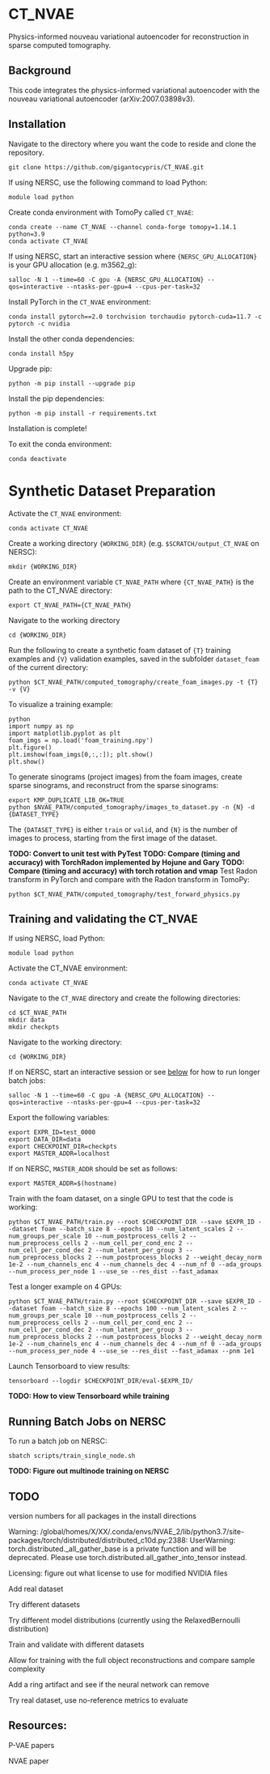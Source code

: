 # CT_NVAE

Physics-informed nouveau variational autoencoder for reconstruction in sparse computed tomography.

## Background

This code integrates the physics-informed variational autoencoder with the nouveau variational autoencoder (arXiv:2007.03898v3).

## Installation

Navigate to the directory where you want the code to reside and clone the repository.
```
git clone https://github.com/gigantocypris/CT_NVAE.git
```

If using NERSC, use the following command to load Python:
```
module load python
```

Create conda environment with TomoPy called `CT_NVAE`: 
```
conda create --name CT_NVAE --channel conda-forge tomopy=1.14.1 python=3.9
conda activate CT_NVAE
```

If using NERSC, start an interactive session where `{NERSC_GPU_ALLOCATION}` is your GPU allocation (e.g. m3562_g):
```
salloc -N 1 --time=60 -C gpu -A {NERSC_GPU_ALLOCATION} --qos=interactive --ntasks-per-gpu=4 --cpus-per-task=32
```

Install PyTorch in the `CT_NVAE` environment:
```
conda install pytorch==2.0 torchvision torchaudio pytorch-cuda=11.7 -c pytorch -c nvidia
```

Install the other conda dependencies:
```
conda install h5py
```

Upgrade pip:
```
python -m pip install --upgrade pip
```

Install the pip dependencies:
```
python -m pip install -r requirements.txt
```

Installation is complete!

To exit the conda environment:
```
conda deactivate
```

# Synthetic Dataset Preparation

Activate the `CT_NVAE` environment:
```
conda activate CT_NVAE
```

Create a working directory `{WORKING_DIR}` (e.g. `$SCRATCH/output_CT_NVAE` on NERSC):
```
mkdir {WORKING_DIR}
```

Create an environment variable `CT_NVAE_PATH` where `{CT_NVAE_PATH}` is the path to the CT_NVAE directory:
```
export CT_NVAE_PATH={CT_NVAE_PATH}
```

Navigate to the working directory
```
cd {WORKING_DIR}
```

Run the following to create a synthetic foam dataset of `{T}` training examples and `{V}` validation examples, saved in the subfolder `dataset_foam` of the current directory:
```
python $CT_NVAE_PATH/computed_tomography/create_foam_images.py -t {T} -v {V}
```

To visualize a training example:
```
python
import numpy as np
import matplotlib.pyplot as plt
foam_imgs = np.load('foam_training.npy')
plt.figure()
plt.imshow(foam_imgs[0,:,:]); plt.show()
plt.show()
```

To generate sinograms (project images) from the foam images, create sparse sinograms, and reconstruct from the sparse sinograms:
```
export KMP_DUPLICATE_LIB_OK=TRUE
python $NVAE_PATH/computed_tomography/images_to_dataset.py -n {N} -d {DATASET_TYPE}
```
The `{DATASET_TYPE}` is either `train` or `valid`, and `{N}` is the number of images to process, starting from the first image of the dataset.


**TODO: Convert to unit test with PyTest**
**TODO: Compare (timing and accuracy) with TorchRadon implemented by Hojune and Gary**
**TODO: Compare (timing and accuracy) with torch rotation and vmap**
Test Radon transform in PyTorch and compare with the Radon transform in TomoPy:
```
python $CT_NVAE_PATH/computed_tomography/test_forward_physics.py 
```

## Training and validating the CT_NVAE

If using NERSC, load Python:
```
module load python
```

Activate the CT_NVAE environment:
```
conda activate CT_NVAE
```

Navigate to the `CT_NVAE` directory and create the following directories:
```
cd $CT_NVAE_PATH
mkdir data
mkdir checkpts
```

Navigate to the working directory:
```
cd {WORKING_DIR}
```

If on NERSC, start an interactive session or see [below](#running-batch-jobs-on-NERSC) for how to run longer batch jobs:
```
salloc -N 1 --time=60 -C gpu -A {NERSC_GPU_ALLOCATION} --qos=interactive --ntasks-per-gpu=4 --cpus-per-task=32
```

Export the following variables:
```
export EXPR_ID=test_0000
export DATA_DIR=data
export CHECKPOINT_DIR=checkpts
export MASTER_ADDR=localhost
```

If on NERSC, `MASTER_ADDR` should be set as follows:
```
export MASTER_ADDR=$(hostname)
```

Train with the foam dataset, on a single GPU to test that the code is working:
```
python $CT_NVAE_PATH/train.py --root $CHECKPOINT_DIR --save $EXPR_ID --dataset foam --batch_size 8 --epochs 10 --num_latent_scales 2 --num_groups_per_scale 10 --num_postprocess_cells 2 --num_preprocess_cells 2 --num_cell_per_cond_enc 2 --num_cell_per_cond_dec 2 --num_latent_per_group 3 --num_preprocess_blocks 2 --num_postprocess_blocks 2 --weight_decay_norm 1e-2 --num_channels_enc 4 --num_channels_dec 4 --num_nf 0 --ada_groups --num_process_per_node 1 --use_se --res_dist --fast_adamax
```

Test a longer example on 4 GPUs:
```
python $CT_NVAE_PATH/train.py --root $CHECKPOINT_DIR --save $EXPR_ID --dataset foam --batch_size 8 --epochs 100 --num_latent_scales 2 --num_groups_per_scale 10 --num_postprocess_cells 2 --num_preprocess_cells 2 --num_cell_per_cond_enc 2 --num_cell_per_cond_dec 2 --num_latent_per_group 3 --num_preprocess_blocks 2 --num_postprocess_blocks 2 --weight_decay_norm 1e-2 --num_channels_enc 4 --num_channels_dec 4 --num_nf 0 --ada_groups --num_process_per_node 4 --use_se --res_dist --fast_adamax --pnm 1e1
```

Launch Tensorboard to view results:
```
tensorboard --logdir $CHECKPOINT_DIR/eval-$EXPR_ID/
```

**TODO: How to view Tensorboard while training**

## Running Batch Jobs on NERSC

To run a batch job on NERSC:
```
sbatch scripts/train_single_node.sh
```

**TODO: Figure out multinode training on NERSC**

## TODO

version numbers for all packages in the install directions

Warning:
/global/homes/X/XX/.conda/envs/NVAE_2/lib/python3.7/site-packages/torch/distributed/distributed_c10d.py:2388: UserWarning: torch.distributed._all_gather_base is a private function and will be deprecated. Please use torch.distributed.all_gather_into_tensor instead.

Licensing: figure out what license to use for modified NVIDIA files

Add real dataset

Try different datasets

Try different model distributions (currently using the RelaxedBernoulli distribution)

Train and validate with different datasets

Allow for training with the full object reconstructions and compare sample complexity

Add a ring artifact and see if the neural network can remove

Try real dataset, use no-reference metrics to evaluate

## Resources:

P-VAE papers

NVAE paper